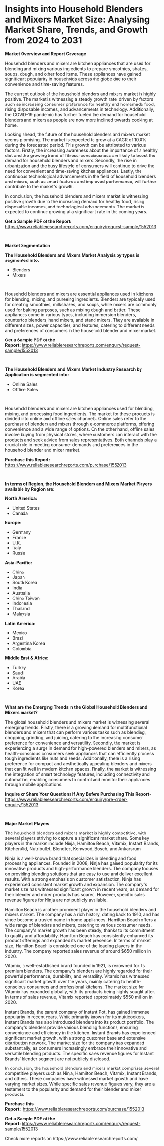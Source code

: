 <p><h1>Insights into Household Blenders and Mixers Market Size: Analysing Market Share, Trends, and Growth from 2024 to 2031</h1></p><p><strong>Market Overview and Report Coverage</strong></p>
<p><p>Household blenders and mixers are kitchen appliances that are used for blending and mixing various ingredients to prepare smoothies, shakes, soups, dough, and other food items. These appliances have gained significant popularity in households across the globe due to their convenience and time-saving features.</p><p>The current outlook of the household blenders and mixers market is highly positive. The market is witnessing a steady growth rate, driven by factors such as increasing consumer preference for healthy and homemade food, rising disposable incomes, and advancements in technology. Additionally, the COVID-19 pandemic has further fueled the demand for household blenders and mixers as people are now more inclined towards cooking at home.</p><p>Looking ahead, the future of the household blenders and mixers market seems promising. The market is expected to grow at a CAGR of 10.8% during the forecasted period. This growth can be attributed to various factors. Firstly, the increasing awareness about the importance of a healthy diet and the growing trend of fitness-consciousness are likely to boost the demand for household blenders and mixers. Secondly, the rise in urbanization and the busy lifestyle of consumers will continue to drive the need for convenient and time-saving kitchen appliances. Lastly, the continuous technological advancements in the field of household blenders and mixers, such as smart features and improved performance, will further contribute to the market's growth.</p><p>In conclusion, the household blenders and mixers market is witnessing positive growth due to the increasing demand for healthy food, rising disposable incomes, and technological advancements. The market is expected to continue growing at a significant rate in the coming years.</p></p>
<p><strong>Get a Sample PDF of the Report:</strong> <a href="https://www.reliableresearchreports.com/enquiry/request-sample/1552013">https://www.reliableresearchreports.com/enquiry/request-sample/1552013</a></p>
<p>&nbsp;</p>
<p><strong>Market Segmentation</strong></p>
<p><strong>The Household Blenders and Mixers Market Analysis by types is segmented into:</strong></p>
<p><ul><li>Blenders</li><li>Mixers</li></ul></p>
<p>&nbsp;</p>
<p><p>Household blenders and mixers are essential appliances used in kitchens for blending, mixing, and pureeing ingredients. Blenders are typically used for creating smoothies, milkshakes, and soups, while mixers are commonly used for baking purposes, such as mixing dough and batter. These appliances come in various types, including immersion blenders, countertop blenders, hand mixers, and stand mixers. They are available in different sizes, power capacities, and features, catering to different needs and preferences of consumers in the household blender and mixer market.</p></p>
<p><strong>Get a Sample PDF of the Report:</strong>&nbsp;<a href="https://www.reliableresearchreports.com/enquiry/request-sample/1552013">https://www.reliableresearchreports.com/enquiry/request-sample/1552013</a></p>
<p>&nbsp;</p>
<p><strong>The Household Blenders and Mixers Market Industry Research by Application is segmented into:</strong></p>
<p><ul><li>Online Sales</li><li>Offline Sales</li></ul></p>
<p>&nbsp;</p>
<p><p>Household blenders and mixers are kitchen appliances used for blending, mixing, and processing food ingredients. The market for these products is divided into online and offline sales channels. Online sales refer to the purchase of blenders and mixers through e-commerce platforms, offering convenience and a wide range of options. On the other hand, offline sales involve buying from physical stores, where customers can interact with the products and seek advice from sales representatives. Both channels play a crucial role in meeting consumer demands and preferences in the household blender and mixer market.</p></p>
<p><strong>Purchase this Report:</strong>&nbsp; <a href="https://www.reliableresearchreports.com/purchase/1552013">https://www.reliableresearchreports.com/purchase/1552013</a></p>
<p>&nbsp;</p>
<p><strong>In terms of Region, the Household Blenders and Mixers Market Players available by Region are:</strong></p>
<p>
    <p> <strong> North America: </strong>
        <ul>
            <li>United States</li>
            <li>Canada</li>
        </ul>
        </p> 
    <p> <strong> Europe: </strong>
        <ul>
            <li>Germany</li>
            <li>France</li>
            <li>U.K.</li>
            <li>Italy</li>
            <li>Russia</li>
        </ul>
        </p> 
    <p> <strong> Asia-Pacific: </strong>
        <ul>
            <li>China</li>
            <li>Japan</li>
            <li>South Korea</li>
            <li>India</li>
            <li>Australia</li>
            <li>China Taiwan</li>
            <li>Indonesia</li>
            <li>Thailand</li>
            <li>Malaysia</li>
        </ul>
        </p> 
    <p> <strong> Latin America: </strong>
        <ul>
            <li>Mexico</li>
            <li>Brazil</li>
            <li>Argentina Korea</li>
            <li>Colombia</li>
        </ul>
        </p> 
    <p> <strong> Middle East & Africa: </strong>
        <ul>
            <li>Turkey</li>
            <li>Saudi</li>
            <li>Arabia</li>
            <li>UAE</li>
            <li>Korea</li>
        </ul>
    </p>
    </p>
<p>&nbsp;</p>
<p><strong>What are the Emerging Trends in the Global Household Blenders and Mixers market?</strong></p>
<p><p>The global household blenders and mixers market is witnessing several emerging trends. Firstly, there is a growing demand for multifunctional blenders and mixers that can perform various tasks such as blending, chopping, grinding, and juicing, catering to the increasing consumer preference for convenience and versatility. Secondly, the market is experiencing a surge in demand for high-powered blenders and mixers, as health-conscious consumers seek appliances that can efficiently process tough ingredients like nuts and seeds. Additionally, there is a rising preference for compact and aesthetically appealing blenders and mixers that can fit well in modern kitchen spaces. Finally, the market is witnessing the integration of smart technology features, including connectivity and automation, enabling consumers to control and monitor their appliances through mobile applications.</p></p>
<p><strong>Inquire or Share Your Questions If Any Before Purchasing This Report</strong>- <a href="https://www.reliableresearchreports.com/enquiry/pre-order-enquiry/1552013">https://www.reliableresearchreports.com/enquiry/pre-order-enquiry/1552013</a></p>
<p>&nbsp;</p>
<p><strong>Major Market Players</strong></p>
<p><p>The household blenders and mixers market is highly competitive, with several players striving to capture a significant market share. Some key players in the market include Ninja, Hamilton Beach, Vitamix, Instant Brands, KitchenAid, Nutribullet, Blendtec, Kenwood, Bosch, and Ankarsrum.</p><p>Ninja is a well-known brand that specializes in blending and food processing appliances. Founded in 2008, Ninja has gained popularity for its innovative products and high-performance blenders. The company focuses on providing blending solutions that are easy to use and deliver excellent results. With a strong emphasis on customer satisfaction, Ninja has experienced consistent market growth and expansion. The company's market size has witnessed significant growth in recent years, as demand for their blender and mixer products has soared. However, specific sales revenue figures for Ninja are not publicly available.</p><p>Hamilton Beach is another prominent player in the household blenders and mixers market. The company has a rich history, dating back to 1910, and has since become a trusted name in home appliances. Hamilton Beach offers a wide range of blenders and mixers, catering to various consumer needs. The company's market growth has been steady, thanks to its commitment to quality and affordability. Hamilton Beach has consistently enhanced its product offerings and expanded its market presence. In terms of market size, Hamilton Beach is considered one of the leading players in the industry. The company reported sales revenue of around $650 million in 2020.</p><p>Vitamix, a well-established brand founded in 1921, is renowned for its premium blenders. The company's blenders are highly regarded for their powerful performance, durability, and versatility. Vitamix has witnessed significant market growth over the years, mainly catering to health-conscious consumers and professional kitchens. The market size for Vitamix has expanded globally, with its products being highly sought after. In terms of sales revenue, Vitamix reported approximately $550 million in 2020.</p><p>Instant Brands, the parent company of Instant Pot, has gained immense popularity in recent years. While primarily known for its multicookers, Instant Brands has also introduced blenders into its product portfolio. The company's blenders provide various blending functions, ensuring convenience and efficiency in the kitchen. Instant Brands has experienced significant market growth, with a strong customer base and extensive distribution network. The market size for the company has expanded substantially, as consumers increasingly embrace their innovative and versatile blending products. The specific sales revenue figures for Instant Brands' blender segment are not publicly disclosed.</p><p>In conclusion, the household blenders and mixers market comprises several competitive players such as Ninja, Hamilton Beach, Vitamix, Instant Brands, and others. These companies have witnessed market growth and have varying market sizes. While specific sales revenue figures vary, they are a testament to the popularity and demand for their blender and mixer products.</p></p>
<p><strong>Purchase this Report:</strong>&nbsp;&nbsp;<a href="https://www.reliableresearchreports.com/purchase/1552013">https://www.reliableresearchreports.com/purchase/1552013</a></p>
<p></p>
<p><strong>Get a Sample PDF of the Report:</strong>&nbsp;<a href="https://www.reliableresearchreports.com/enquiry/request-sample/1552013">https://www.reliableresearchreports.com/enquiry/request-sample/1552013</a></p>
<p>Check more reports on https://www.reliableresearchreports.com/</p>
